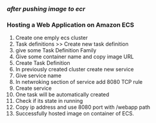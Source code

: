 ### *after pushing image to ecr*

### Hosting a Web Application on Amazon ECS
1. Create one emply ecs cluster
2. Task definitions >> Create new task definition
3. give some Task Definition Family
4. Give some container name and copy image URL
5. Create Task Definition
6. In previously created cluster create new service
7. Give service name
8. In netwroking section of service add 8080 TCP rule
9. Create service
10. One task will be automatically created
11. Check if its state in running
12. Copy ip address and use 8080 port with /webapp path
13. Successfully hosted image on container of ECS.
